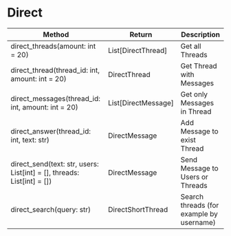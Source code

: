 # Direct

| Method                                                                    | Return              | Description
| ------------------------------------------------------------------------- | ------------------- | ----------------------------------
| direct_threads(amount: int = 20)                                          | List[DirectThread]  | Get all Threads
| direct_thread(thread_id: int, amount: int = 20)                           | DirectThread        | Get Thread with Messages
| direct_messages(thread_id: int, amount: int = 20)                         | List[DirectMessage] | Get only Messages in Thread
| direct_answer(thread_id: int, text: str)                                  | DirectMessage       | Add Message to exist Thread
| direct_send(text: str, users: List[int] = [], threads: List[int] = [])    | DirectMessage       | Send Message to Users or Threads
| direct_search(query: str)                                                 | DirectShortThread   | Search threads (for example by username)